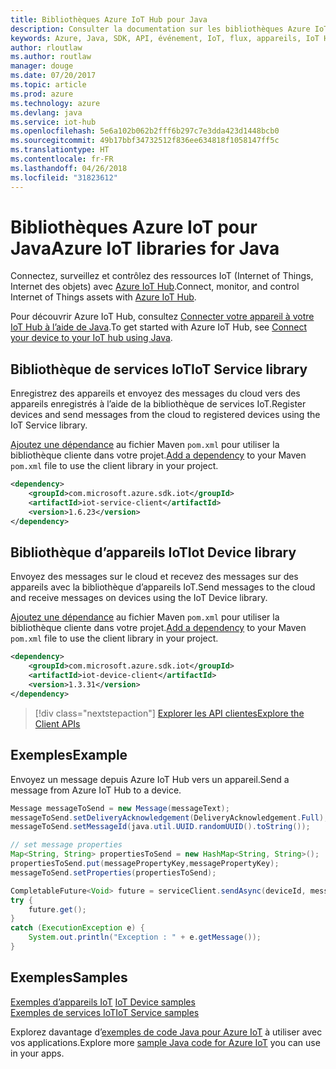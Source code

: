 ```yaml
---
title: Bibliothèques Azure IoT Hub pour Java
description: Consulter la documentation sur les bibliothèques Azure IoT Hub Java
keywords: Azure, Java, SDK, API, événement, IoT, flux, appareils, IoT Hub
author: rloutlaw
ms.author: routlaw
manager: douge
ms.date: 07/20/2017
ms.topic: article
ms.prod: azure
ms.technology: azure
ms.devlang: java
ms.service: iot-hub
ms.openlocfilehash: 5e6a102b062b2fff6b297c7e3dda423d1448bcb0
ms.sourcegitcommit: 49b17bbf34732512f836ee634818f1058147ff5c
ms.translationtype: HT
ms.contentlocale: fr-FR
ms.lasthandoff: 04/26/2018
ms.locfileid: "31823612"
---
```

# <a name="azure-iot-libraries-for-java"></a><span data-ttu-id="8a680-104">Bibliothèques Azure IoT pour Java</span><span class="sxs-lookup"><span data-stu-id="8a680-104">Azure IoT libraries for Java</span></span>

<span data-ttu-id="8a680-105">Connectez, surveillez et contrôlez des ressources IoT (Internet of Things, Internet des objets) avec [Azure IoT Hub](https://docs.microsoft.com/azure/iot-hub/iot-hub-what-is-iot-hub).</span><span class="sxs-lookup"><span data-stu-id="8a680-105">Connect, monitor, and control Internet of Things assets with [Azure IoT Hub](https://docs.microsoft.com/azure/iot-hub/iot-hub-what-is-iot-hub).</span></span>

<span data-ttu-id="8a680-106">Pour découvrir Azure IoT Hub, consultez [Connecter votre appareil à votre IoT Hub à l’aide de Java](/azure/iot-hub/iot-hub-java-java-getstarted).</span><span class="sxs-lookup"><span data-stu-id="8a680-106">To get started with Azure IoT Hub, see [Connect your device to your IoT hub using Java](/azure/iot-hub/iot-hub-java-java-getstarted).</span></span>

## <a name="iot-service-library"></a><span data-ttu-id="8a680-107">Bibliothèque de services IoT</span><span class="sxs-lookup"><span data-stu-id="8a680-107">IoT Service library</span></span>

<span data-ttu-id="8a680-108">Enregistrez des appareils et envoyez des messages du cloud vers des appareils enregistrés à l’aide de la bibliothèque de services IoT.</span><span class="sxs-lookup"><span data-stu-id="8a680-108">Register devices and send messages from the cloud to registered devices using the IoT Service library.</span></span>

<span data-ttu-id="8a680-109">[Ajoutez une dépendance](https://maven.apache.org/guides/getting-started/index.html#How_do_I_use_external_dependencies) au fichier Maven `pom.xml` pour utiliser la bibliothèque cliente dans votre projet.</span><span class="sxs-lookup"><span data-stu-id="8a680-109">[Add a dependency](https://maven.apache.org/guides/getting-started/index.html#How_do_I_use_external_dependencies) to your Maven `pom.xml` file to use the client library in your project.</span></span>  

```XML
<dependency>
    <groupId>com.microsoft.azure.sdk.iot</groupId>
    <artifactId>iot-service-client</artifactId>
    <version>1.6.23</version>
</dependency>
```   

## <a name="iot-device-library"></a><span data-ttu-id="8a680-110">Bibliothèque d’appareils IoT</span><span class="sxs-lookup"><span data-stu-id="8a680-110">Iot Device library</span></span>

<span data-ttu-id="8a680-111">Envoyez des messages sur le cloud et recevez des messages sur des appareils avec la bibliothèque d’appareils IoT.</span><span class="sxs-lookup"><span data-stu-id="8a680-111">Send messages to the cloud and receive messages on devices using the IoT Device library.</span></span>

<span data-ttu-id="8a680-112">[Ajoutez une dépendance](https://maven.apache.org/guides/getting-started/index.html#How_do_I_use_external_dependencies) au fichier Maven `pom.xml` pour utiliser la bibliothèque cliente dans votre projet.</span><span class="sxs-lookup"><span data-stu-id="8a680-112">[Add a dependency](https://maven.apache.org/guides/getting-started/index.html#How_do_I_use_external_dependencies) to your Maven `pom.xml` file to use the client library in your project.</span></span>  

```XML
<dependency>
    <groupId>com.microsoft.azure.sdk.iot</groupId>
    <artifactId>iot-device-client</artifactId>
    <version>1.3.31</version>
</dependency>
```

> [!div class="nextstepaction"]
> [<span data-ttu-id="8a680-113">Explorer les API clientes</span><span class="sxs-lookup"><span data-stu-id="8a680-113">Explore the Client APIs</span></span>](/java/api/overview/azure/iot/client)   

## <a name="example"></a><span data-ttu-id="8a680-114">Exemples</span><span class="sxs-lookup"><span data-stu-id="8a680-114">Example</span></span>

<span data-ttu-id="8a680-115">Envoyez un message depuis Azure IoT Hub vers un appareil.</span><span class="sxs-lookup"><span data-stu-id="8a680-115">Send a message from Azure IoT Hub to a device.</span></span>

```java
Message messageToSend = new Message(messageText);
messageToSend.setDeliveryAcknowledgement(DeliveryAcknowledgement.Full);
messageToSend.setMessageId(java.util.UUID.randomUUID().toString());

// set message properties
Map<String, String> propertiesToSend = new HashMap<String, String>();
propertiesToSend.put(messagePropertyKey,messagePropertyKey);
messageToSend.setProperties(propertiesToSend);

CompletableFuture<Void> future = serviceClient.sendAsync(deviceId, messageToSend);
try {
    future.get();
}
catch (ExecutionException e) {
    System.out.println("Exception : " + e.getMessage());
}
```


## <a name="samples"></a><span data-ttu-id="8a680-116">Exemples</span><span class="sxs-lookup"><span data-stu-id="8a680-116">Samples</span></span>

<span data-ttu-id="8a680-117">[Exemples d’appareils IoT](https://github.com/Azure/azure-iot-sdk-java/tree/master/device/iot-device-samples)   </span><span class="sxs-lookup"><span data-stu-id="8a680-117">[IoT Device samples](https://github.com/Azure/azure-iot-sdk-java/tree/master/device/iot-device-samples)   </span></span>  
[<span data-ttu-id="8a680-118">Exemples de services IoT</span><span class="sxs-lookup"><span data-stu-id="8a680-118">IoT Service samples</span></span>](https://github.com/Azure/azure-iot-sdk-java/tree/master/service/iot-service-samples)

<span data-ttu-id="8a680-119">Explorez davantage d’[exemples de code Java pour Azure IoT](https://azure.microsoft.com/resources/samples/?platform=java&term=iot) à utiliser avec vos applications.</span><span class="sxs-lookup"><span data-stu-id="8a680-119">Explore more [sample Java code for Azure IoT](https://azure.microsoft.com/resources/samples/?platform=java&term=iot) you can use in your apps.</span></span>
